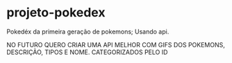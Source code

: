 # projeto-pokedex
Pokedéx da primeira geração de pokemons; Usando api.


NO FUTURO QUERO CRIAR UMA API MELHOR COM GIFS DOS POKEMONS, DESCRIÇÃO, TIPOS E NOME. CATEGORIZADOS PELO ID
